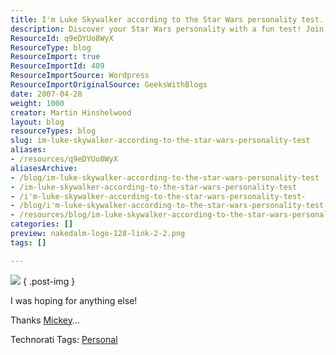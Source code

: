 ```yaml
---
title: I'm Luke Skywalker according to the Star Wars personality test.
description: Discover your Star Wars personality with a fun test! Join me as I share my surprising results and thoughts on being Luke Skywalker. May the Force be with you!
ResourceId: q9eDYUo8WyX
ResourceType: blog
ResourceImport: true
ResourceImportId: 409
ResourceImportSource: Wordpress
ResourceImportOriginalSource: GeeksWithBlogs
date: 2007-04-28
weight: 1000
creator: Martin Hinshelwood
layout: blog
resourceTypes: blog
slug: im-luke-skywalker-according-to-the-star-wars-personality-test
aliases:
- /resources/q9eDYUo8WyX
aliasesArchive:
- /blog/im-luke-skywalker-according-to-the-star-wars-personality-test
- /im-luke-skywalker-according-to-the-star-wars-personality-test
- /i'm-luke-skywalker-according-to-the-star-wars-personality-test-
- /blog/i'm-luke-skywalker-according-to-the-star-wars-personality-test-
- /resources/blog/im-luke-skywalker-according-to-the-star-wars-personality-test
categories: []
preview: nakedalm-logo-128-link-2-2.png
tags: []

---
```

[![](images/Card_LukeSkywalker-1-1.jpg)](http://www.liquidgeneration.com/Media/Games/The_Ultimate_Star_Wars_Personality_Test/)
{ .post-img }

I was hoping for anything else!

Thanks [Mickey](http://teamsystemrocks.com/blogs/mickey_gousset/archive/2007/04/19/1596.aspx)...

Technorati Tags: [Personal](http://technorati.com/tags/Personal)
